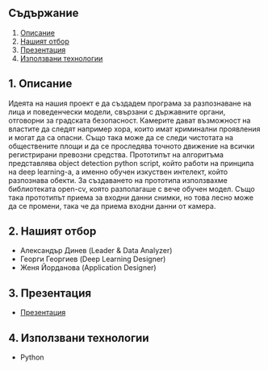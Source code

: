 ## Съдържание
1. [Описание](#desc)
2. [Нашият отбор](#team)
3. [Презентация](#documentation)
4. [Използвани технологии](#technologies)

<a name="desc"></a>
## 1. Описание
Идеята на нашия проект е да създадем програма за разпознаване на лица и поведенчески модели, свързани с държавните органи, отговорни за градската безопасност.
Камерите дават възможност на властите да следят например хора, които имат криминални проявления и могат да са опасни. Също така може да се следи чистотата на обществените площи и да се проследява точното движение на всички регистрирани превозни средства.
Прототипът на алгоритъма представлява object detection python script, който работи на принципа на deep learning-а, а именно обучен изкуствен интелект, който разпознава обекти.  За създаването на прототипа използвахме библиотеката open-cv, която разполагаше с вече обучен модел. Също така прототипът приема за входни данни снимки, но това лесно може да се промени, така че да приема входни данни от камера.
<a name="team"></a>
## 2. Нашият отбор
- Александър Динев (Leader & Data Analyzer)
- Георги Георгиев (Deep Learning Designer)
- Женя Йорданова (Application Designer)

<a name="documentation"></a>
## 3. Презентация
* [Презентация]()

<a name="technologies"></a>

## 4. Използвани технологии
* Python
